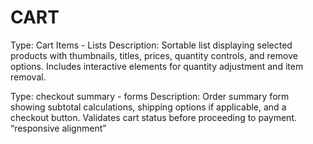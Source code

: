 # CART

Type: Cart Items - Lists
Description: Sortable list displaying selected products with thumbnails, titles, prices, quantity controls, and remove options. Includes interactive elements for quantity adjustment and item removal.

Type: checkout summary - forms
Description: Order summary form showing subtotal calculations, shipping options if applicable, and a checkout button. Validates cart status before proceeding to payment. “responsive alignment”